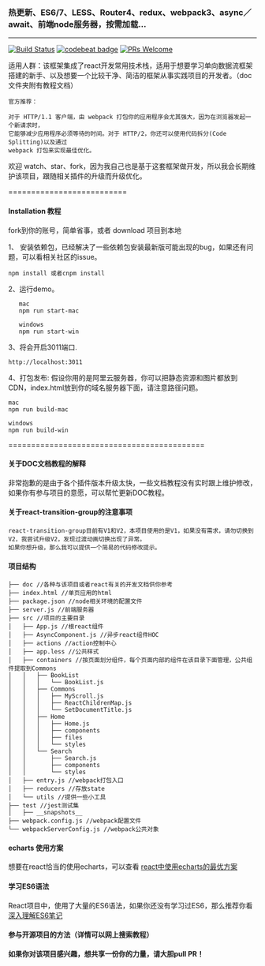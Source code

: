 
### 热更新、ES6/7、LESS、Router4、redux、webpack3、async／await、前端node服务器，按需加载...
<hr />

[![Build Status](https://travis-ci.org/hyy1115/react-redux-webpack2.svg?branch=master)](https://travis-ci.org/hyy1115/react-redux-webpack2)  [![codebeat badge](https://codebeat.co/badges/8be7b4c1-85f3-4da9-ab23-d470624b40ad)](https://codebeat.co/projects/github-com-hyy1115-react-redux-webpack2-master)
[![PRs Welcome](https://img.shields.io/badge/PRs-welcome-brightgreen.svg)](CONTRIBUTING.md#pull-requests)  

适用人群：该框架集成了react开发常用技术栈，适用于想要学习单向数据流框架搭建的新手、以及想要一个比较干净、简洁的框架从事实践项目的开发者。（doc文件夹附有教程文档）

```text
官方推荐：

对于 HTTP/1.1 客户端，由 webpack 打包你的应用程序会尤其强大，因为在浏览器发起一个新请求时，
它能够减少应用程序必须等待的时间。对于 HTTP/2，你还可以使用代码拆分(Code Splitting)以及通过 
webpack 打包来实现最佳优化。
```
欢迎 watch、star、fork，因为我自己也是基于这套框架做开发，所以我会长期维护该项目，跟随相关插件的升级而升级优化。  

==========================

#### Installation 教程

fork到你的账号，简单省事，或者 download 项目到本地

1、 安装依赖包，已经解决了一些依赖包安装最新版可能出现的bug，如果还有问题，可以看相关社区的issue。
```
npm install 或者cnpm install
```

2、运行demo。
 ```nodemon
    mac
    npm run start-mac

    windows
    npm run start-win
 ```

3、将会开启3011端口.
```nodemon
http://localhost:3011

```

4、打包发布: 假设你用的是阿里云服务器，你可以把静态资源和图片都放到CDN，index.html放到你的域名服务器下面，请注意路径问题。  

```nodemon
mac
npm run build-mac

windows
npm run build-win
```

===========================================

#### 关于DOC文档教程的解释

非常抱歉的是由于各个插件版本升级太快，一些文档教程没有实时跟上维护修改，如果你有参与项目的意愿，可以帮忙更新DOC教程。

#### 关于react-transition-group的注意事项

```text
react-transition-group目前有V1和V2，本项目使用的是V1，如果没有需求，请勿切换到V2，我尝试升级V2，发现过渡动画切换出现了异常。
如果你想升级，那么我可以提供一个简易的代码修改提示。
```
#### 项目结构

```text
├── doc //各种与该项目或者react有关的开发文档供你参考
├── index.html //单页应用的html
├── package.json //node相关环境的配置文件
├── server.js //前端服务器
├── src //项目的主要目录
│   ├── App.js //根react组件
│   ├── AsyncComponent.js //异步react组件HOC
│   ├── actions //action控制中心
│   ├── app.less //公共样式
│   ├── containers //按页面划分组件，每个页面内部的组件在该目录下面管理，公共组件提取到Commons
│   │   ├── BookList
│   │   │   └── BookList.js
│   │   ├── Commons
│   │   │   ├── MyScroll.js
│   │   │   ├── ReactChildrenMap.js
│   │   │   └── SetDocumentTitle.js
│   │   ├── Home
│   │   │   ├── Home.js
│   │   │   ├── components
│   │   │   ├── files
│   │   │   └── styles
│   │   └── Search
│   │       ├── Search.js
│   │       ├── components
│   │       └── styles
│   ├── entry.js //webpack打包入口
│   ├── reducers //存放state
│   └── utils //提供一些小工具
├── test //jest测试集
│   ├── __snapshots__
├── webpack.config.js //webpack配置文件
└── webpackServerConfig.js //webpack公共对象

```

#### echarts 使用方案
想要在react恰当的使用echarts，可以查看 [react中使用echarts的最优方案][1]

#### 学习ES6语法
React项目中，使用了大量的ES6语法，如果你还没有学习过ES6，那么推荐你看 [深入理解ES6笔记][2]

#### 参与开源项目的方法（详情可以网上搜索教程）

**如果你对该项目感兴趣，想共享一份你的力量，请大胆pull PR！**

[1]: https://github.com/hyy1115/react-echarts-modules
[2]: https://github.com/hyy1115/ES6-learning